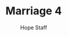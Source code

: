 ---
image: /assets/img/kl/kl_marriage_4.png
title: Marriage 4
number: 4
categories:
  - Meditations
  - Moments
  - Marriage
author: Hope Staff
notes: Marriage 4
embed: >-
  <iframe style="border-radius:12px" src="https://open.spotify.com/embed/episode/51zPG5thsdrSnm4T1eQZD3?utm_source=generator" width="100%" height="352" frameBorder="0" allowfullscreen="" allow="autoplay; clipboard-write; encrypted-media; fullscreen; picture-in-picture" loading="lazy"></iframe>
transcript: >-
  SOME LINES OF TEXT START HERE
---